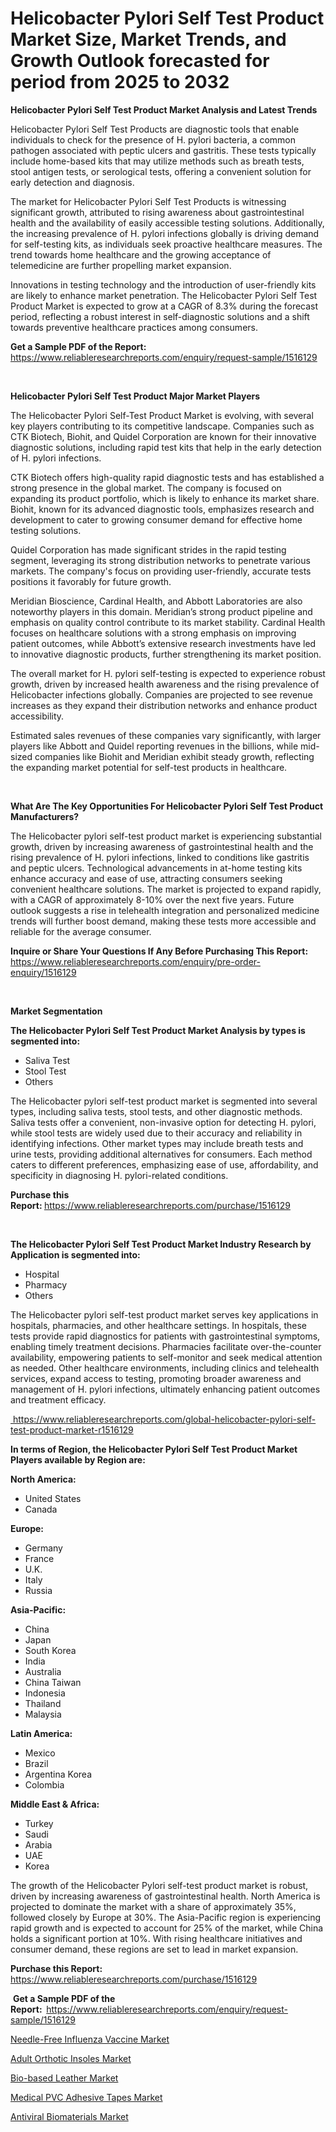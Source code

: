 <p><h1>Helicobacter Pylori Self Test Product Market Size, Market Trends, and Growth Outlook forecasted for period from 2025 to 2032</h1></p><p><strong>Helicobacter Pylori Self Test Product Market Analysis and Latest Trends</strong></p>
<p><p>Helicobacter Pylori Self Test Products are diagnostic tools that enable individuals to check for the presence of H. pylori bacteria, a common pathogen associated with peptic ulcers and gastritis. These tests typically include home-based kits that may utilize methods such as breath tests, stool antigen tests, or serological tests, offering a convenient solution for early detection and diagnosis. </p><p>The market for Helicobacter Pylori Self Test Products is witnessing significant growth, attributed to rising awareness about gastrointestinal health and the availability of easily accessible testing solutions. Additionally, the increasing prevalence of H. pylori infections globally is driving demand for self-testing kits, as individuals seek proactive healthcare measures. The trend towards home healthcare and the growing acceptance of telemedicine are further propelling market expansion. </p><p>Innovations in testing technology and the introduction of user-friendly kits are likely to enhance market penetration. The Helicobacter Pylori Self Test Product Market is expected to grow at a CAGR of 8.3% during the forecast period, reflecting a robust interest in self-diagnostic solutions and a shift towards preventive healthcare practices among consumers.</p></p>
<p><strong>Get a Sample PDF of the Report:&nbsp;</strong> <a href="https://www.reliableresearchreports.com/enquiry/request-sample/1516129?utm_campaign=102&utm_medium=2&utm_source=Github&utm_content=ia&utm_term=18012025&utm_id=helicobacter-pylori-self-test-product">https://www.reliableresearchreports.com/enquiry/request-sample/1516129</a></p>
<p>&nbsp;</p>
<p><strong>Helicobacter Pylori Self Test Product Major Market Players</strong></p>
<p><p>The Helicobacter Pylori Self-Test Product Market is evolving, with several key players contributing to its competitive landscape. Companies such as CTK Biotech, Biohit, and Quidel Corporation are known for their innovative diagnostic solutions, including rapid test kits that help in the early detection of H. pylori infections. </p><p>CTK Biotech offers high-quality rapid diagnostic tests and has established a strong presence in the global market. The company is focused on expanding its product portfolio, which is likely to enhance its market share. Biohit, known for its advanced diagnostic tools, emphasizes research and development to cater to growing consumer demand for effective home testing solutions.</p><p>Quidel Corporation has made significant strides in the rapid testing segment, leveraging its strong distribution networks to penetrate various markets. The company's focus on providing user-friendly, accurate tests positions it favorably for future growth.</p><p>Meridian Bioscience, Cardinal Health, and Abbott Laboratories are also noteworthy players in this domain. Meridian’s strong product pipeline and emphasis on quality control contribute to its market stability. Cardinal Health focuses on healthcare solutions with a strong emphasis on improving patient outcomes, while Abbott’s extensive research investments have led to innovative diagnostic products, further strengthening its market position.</p><p>The overall market for H. pylori self-testing is expected to experience robust growth, driven by increased health awareness and the rising prevalence of Helicobacter infections globally. Companies are projected to see revenue increases as they expand their distribution networks and enhance product accessibility.</p><p>Estimated sales revenues of these companies vary significantly, with larger players like Abbott and Quidel reporting revenues in the billions, while mid-sized companies like Biohit and Meridian exhibit steady growth, reflecting the expanding market potential for self-test products in healthcare.</p></p>
<p>&nbsp;</p>
<p><strong>What Are The Key Opportunities For Helicobacter Pylori Self Test Product Manufacturers?</strong></p>
<p><p>The Helicobacter pylori self-test product market is experiencing substantial growth, driven by increasing awareness of gastrointestinal health and the rising prevalence of H. pylori infections, linked to conditions like gastritis and peptic ulcers. Technological advancements in at-home testing kits enhance accuracy and ease of use, attracting consumers seeking convenient healthcare solutions. The market is projected to expand rapidly, with a CAGR of approximately 8-10% over the next five years. Future outlook suggests a rise in telehealth integration and personalized medicine trends will further boost demand, making these tests more accessible and reliable for the average consumer.</p></p>
<p><strong>Inquire or Share Your Questions If Any Before Purchasing This Report:</strong> <a href="https://www.reliableresearchreports.com/enquiry/pre-order-enquiry/1516129?utm_campaign=102&utm_medium=2&utm_source=Github&utm_content=ia&utm_term=18012025&utm_id=helicobacter-pylori-self-test-product">https://www.reliableresearchreports.com/enquiry/pre-order-enquiry/1516129</a></p>
<p>&nbsp;</p>
<p><strong>Market Segmentation</strong></p>
<p><strong>The Helicobacter Pylori Self Test Product Market Analysis by types is segmented into:</strong></p>
<p><ul><li>Saliva Test</li><li>Stool Test</li><li>Others</li></ul></p>
<p><p>The Helicobacter pylori self-test product market is segmented into several types, including saliva tests, stool tests, and other diagnostic methods. Saliva tests offer a convenient, non-invasive option for detecting H. pylori, while stool tests are widely used due to their accuracy and reliability in identifying infections. Other market types may include breath tests and urine tests, providing additional alternatives for consumers. Each method caters to different preferences, emphasizing ease of use, affordability, and specificity in diagnosing H. pylori-related conditions.</p></p>
<p><strong>Purchase this Report:&nbsp;</strong><a href="https://www.reliableresearchreports.com/purchase/1516129?utm_campaign=102&utm_medium=2&utm_source=Github&utm_content=ia&utm_term=18012025&utm_id=helicobacter-pylori-self-test-product">https://www.reliableresearchreports.com/purchase/1516129</a></p>
<p>&nbsp;</p>
<p><strong>The Helicobacter Pylori Self Test Product Market Industry Research by Application is segmented into:</strong></p>
<p><ul><li>Hospital</li><li>Pharmacy</li><li>Others</li></ul></p>
<p><p>The Helicobacter pylori self-test product market serves key applications in hospitals, pharmacies, and other healthcare settings. In hospitals, these tests provide rapid diagnostics for patients with gastrointestinal symptoms, enabling timely treatment decisions. Pharmacies facilitate over-the-counter availability, empowering patients to self-monitor and seek medical attention as needed. Other healthcare environments, including clinics and telehealth services, expand access to testing, promoting broader awareness and management of H. pylori infections, ultimately enhancing patient outcomes and treatment efficacy.</p></p>
<p><a href="https://www.reliableresearchreports.com/global-helicobacter-pylori-self-test-product-market-r1516129?utm_campaign=102&utm_medium=2&utm_source=Github&utm_content=ia&utm_term=18012025&utm_id=helicobacter-pylori-self-test-product">&nbsp;https://www.reliableresearchreports.com/global-helicobacter-pylori-self-test-product-market-r1516129</a></p>
<p><strong>In terms of Region, the Helicobacter Pylori Self Test Product Market Players available by Region are:</strong></p>
<p>
    <p> <strong> North America: </strong>
        <ul>
            <li>United States</li>
            <li>Canada</li>
        </ul>
        </p> 
    <p> <strong> Europe: </strong>
        <ul>
            <li>Germany</li>
            <li>France</li>
            <li>U.K.</li>
            <li>Italy</li>
            <li>Russia</li>
        </ul>
        </p> 
    <p> <strong> Asia-Pacific: </strong>
        <ul>
            <li>China</li>
            <li>Japan</li>
            <li>South Korea</li>
            <li>India</li>
            <li>Australia</li>
            <li>China Taiwan</li>
            <li>Indonesia</li>
            <li>Thailand</li>
            <li>Malaysia</li>
        </ul>
        </p> 
    <p> <strong> Latin America: </strong>
        <ul>
            <li>Mexico</li>
            <li>Brazil</li>
            <li>Argentina Korea</li>
            <li>Colombia</li>
        </ul>
        </p> 
    <p> <strong> Middle East & Africa: </strong>
        <ul>
            <li>Turkey</li>
            <li>Saudi</li>
            <li>Arabia</li>
            <li>UAE</li>
            <li>Korea</li>
        </ul>
    </p>
    </p>
<p><p>The growth of the Helicobacter Pylori self-test product market is robust, driven by increasing awareness of gastrointestinal health. North America is projected to dominate the market with a share of approximately 35%, followed closely by Europe at 30%. The Asia-Pacific region is experiencing rapid growth and is expected to account for 25% of the market, while China holds a significant portion at 10%. With rising healthcare initiatives and consumer demand, these regions are set to lead in market expansion.</p></p>
<p><strong>Purchase this Report: </strong><a href="https://www.reliableresearchreports.com/purchase/1516129?utm_campaign=102&utm_medium=2&utm_source=Github&utm_content=ia&utm_term=18012025&utm_id=helicobacter-pylori-self-test-product">https://www.reliableresearchreports.com/purchase/1516129</a></p>
<p>&nbsp;<strong>Get a Sample PDF of the Report:&nbsp;&nbsp;</strong><a href="https://www.reliableresearchreports.com/enquiry/request-sample/1516129?utm_campaign=102&utm_medium=2&utm_source=Github&utm_content=ia&utm_term=18012025&utm_id=helicobacter-pylori-self-test-product">https://www.reliableresearchreports.com/enquiry/request-sample/1516129</a></p>
<p><strong></strong></p>
<p><p><a href="https://github.com/tamiaknaub6/Market-Research-Report-List-1/blob/main/needle-free-influenza-vaccine-market.md?utm_campaign=102&utm_medium=2&utm_source=Github&utm_content=ia&utm_term=18012025&utm_id=helicobacter-pylori-self-test-product">Needle-Free Influenza Vaccine Market</a></p><p><a href="https://github.com/NarcisoFerry/Market-Research-Report-List-1/blob/main/adult-orthotic-insoles-market.md?utm_campaign=102&utm_medium=2&utm_source=Github&utm_content=ia&utm_term=18012025&utm_id=helicobacter-pylori-self-test-product">Adult Orthotic Insoles Market</a></p><p><a href="https://github.com/kathiestrine5ty/Market-Research-Report-List-1/blob/main/bio-based-leather-market.md?utm_campaign=102&utm_medium=2&utm_source=Github&utm_content=ia&utm_term=18012025&utm_id=helicobacter-pylori-self-test-product">Bio-based Leather Market</a></p><p><a href="https://github.com/FosterFahey91/Market-Research-Report-List-1/blob/main/medical-pvc-adhesive-tapes-market.md?utm_campaign=102&utm_medium=2&utm_source=Github&utm_content=ia&utm_term=18012025&utm_id=helicobacter-pylori-self-test-product">Medical PVC Adhesive Tapes Market</a></p><p><a href="https://github.com/mayabungard8092/Market-Research-Report-List-1/blob/main/antiviral-biomaterials-market.md?utm_campaign=102&utm_medium=2&utm_source=Github&utm_content=ia&utm_term=18012025&utm_id=helicobacter-pylori-self-test-product">Antiviral Biomaterials Market</a></p></p>